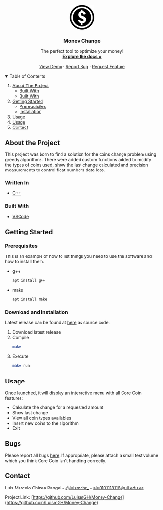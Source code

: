 <br />
<p align="center">
  <a href="https://github.com/LuismGH/Core-Coin">
    <img src="images/logo.png" alt="Logo" width="80" height="80">
  </a>

  <h3 align="center">Money Change</h3>

  <p align="center">
    The perfect tool to optimize your money!
    <br />
    <a href="https://github.com/LuismGH/Core-Coin"><strong>Explore the docs »</strong></a>
    <br />
    <br />
    <a href="https://github.com/LuismGH/Core-Coin">View Demo</a>
    ·
    <a href="https://github.com/LuismGH/Core-Coin/issues">Report Bug</a>
    ·
    <a href="https://github.com/LuismGH/Core-Coin/issues">Request Feature</a>
  </p>
</p>

<details open="open">
  <summary>Table of Contents</summary>
  <ol>
    <li>
      <a href="#about-the-project">About The Project</a>
      <ul>
        <li><a href="#written-in">Built With</a></li>
        <li><a href="#built-with">Built With</a></li>
      </ul>
    </li>
    <li>
      <a href="#getting-started">Getting Started</a>
      <ul>
        <li><a href="#prerequisites">Prerequisites</a></li>
        <li><a href="#download-and-installation">Installation</a></li>
      </ul>
    </li>
    <li><a href="#usage">Usage</a></li>
    <li><a href="#bugs">Usage</a></li>
    <li><a href="#contact">Contact</a></li>
  </ol>
</details>

## About the Project

This project was born to find a solution for the coins change problem using greedy algorithms. There were added custom functions added to modify the types of coins used, show the last change calculated and precision measurements to control float numbers data loss.

### Written In

* [C++](https://www.cplusplus.com/)

### Built With

* [VSCode](https://code.visualstudio.com/)

## Getting Started

### Prerequisites

This is an example of how to list things you need to use the software and how to install them.
* g++
  ```sh
  apt install g++
  ```
* make
  ```sh
  apt install make
  ```

### Download and Installation

Latest release can be found at [here](https://github.com/LuismGH/Core-Coin/releases) as source code.

1. Download latest release
2. Compile
   ```sh
   make
   ```
3. Execute
   ```sh
   make run
   ```

## Usage

Once launched, it will display an interactive menu with all Core Coin features:

* Calculate the change for a requested amount
* Show last change
* View all coin types availables
* Insert new coins to the algorithm
* Exit

## Bugs

Please report all bugs [here](https://github.com/LuismGH/Core-Coin/issues). If appropriate, please attach a small test volume which you think Core Coin isn't handling correctly.

## Contact

Luis Marcelo Chinea Rangel - [@luismchr_](https://twitter.com/luismchr_) - alu0101118116@ull.edu.es

Project Link: [https://github.com/LuismGH/Money-Change](https://github.com/LuismGH/Money-Change)